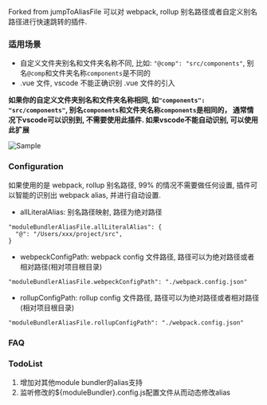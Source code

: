 Forked from jumpToAliasFile
可以对 webpack, rollup 别名路径或者自定义别名路径进行快速跳转的插件.
### 适用场景
- 自定义文件夹别名和文件夹名称不同, 比如: `"@comp": "src/components"`, 别名`@comp`和文件夹名称`components`是不同的
- .vue 文件, vscode 不能正确识别 .vue 文件的引入

**如果你的自定义文件夹别名和文件夹名称相同, 如`"components": "src/components"`, 别名`components`和文件夹名称`components`是相同的， 通常情况下vscode可以识别到, 不需要使用此插件. 如果vscode不能自动识别, 可以使用此扩展**

![Sample](https://raw.githubusercontent.com/wanfu920/jumpToAliasFile/master/demo.gif)


### Configuration
如果使用的是 webpack, rollup 别名路径, 99% 的情况不需要做任何设置, 插件可以智能的识别出 webpack alias, 并进行自动设置.
- allLiteralAlias: 别名路径映射, 路径为绝对路径
```
"moduleBundlerAliasFile.allLiteralAlias": {
  "@": "/Users/xxx/project/src",
}
```
- webpeckConfigPath: webpack config 文件路径, 路径可以为绝对路径或者相对路径(相对项目根目录)
```
"moduleBundlerAliasFile.webpeckConfigPath": "./webpack.config.json"
```
- rollupConfigPath: rollup config 文件路径, 路径可以为绝对路径或者相对路径(相对项目根目录)
```
"moduleBundlerAliasFile.rollupConfigPath": "./webpack.config.json"
```

### FAQ

### TodoList
1. 增加对其他module bundler的alias支持
2. 监听修改的${moduleBundler}.config.js配置文件从而动态修改alias